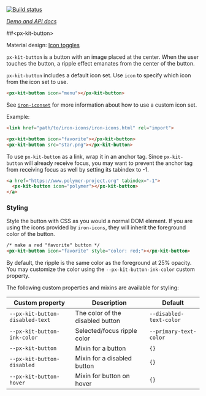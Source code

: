 
<!---

This README is automatically generated from the comments in these files:
px-kit-button-light.html  px-kit-button.html

Edit those files, and our readme bot will duplicate them over here!
Edit this file, and the bot will squash your changes :)

The bot does some handling of markdown. Please file a bug if it does the wrong
thing! https://github.com/PolymerLabs/tedium/issues

-->

[![Build status](https://travis-ci.org/PolymerElements/px-kit-button.svg?branch=master)](https://travis-ci.org/PolymerElements/px-kit-button)

_[Demo and API docs](https://elements.polymer-project.org/elements/px-kit-button)_


##&lt;px-kit-button&gt;

Material design: [Icon toggles](https://www.google.com/design/spec/components/buttons.html#buttons-toggle-buttons)

`px-kit-button` is a button with an image placed at the center. When the user touches
the button, a ripple effect emanates from the center of the button.

`px-kit-button` includes a default icon set.  Use `icon` to specify which icon
from the icon set to use.

```html
<px-kit-button icon="menu"></px-kit-button>
```

See [`iron-iconset`](iron-iconset) for more information about
how to use a custom icon set.

Example:

```html
<link href="path/to/iron-icons/iron-icons.html" rel="import">

<px-kit-button icon="favorite"></px-kit-button>
<px-kit-button src="star.png"></px-kit-button>
```

To use `px-kit-button` as a link, wrap it in an anchor tag. Since `px-kit-button`
will already receive focus, you may want to prevent the anchor tag from receiving focus
as well by setting its tabindex to -1.

```html
<a href="https://www.polymer-project.org" tabindex="-1">
  <px-kit-button icon="polymer"></px-kit-button>
</a>
```

### Styling

Style the button with CSS as you would a normal DOM element. If you are using the icons
provided by `iron-icons`, they will inherit the foreground color of the button.

```html
/* make a red "favorite" button */
<px-kit-button icon="favorite" style="color: red;"></px-kit-button>
```

By default, the ripple is the same color as the foreground at 25% opacity. You may
customize the color using the `--px-kit-button-ink-color` custom property.

The following custom properties and mixins are available for styling:

| Custom property | Description | Default |
| --- | --- | --- |
| `--px-kit-button-disabled-text` | The color of the disabled button | `--disabled-text-color` |
| `--px-kit-button-ink-color` | Selected/focus ripple color | `--primary-text-color` |
| `--px-kit-button` | Mixin for a button | `{}` |
| `--px-kit-button-disabled` | Mixin for a disabled button | `{}` |
| `--px-kit-button-hover` | Mixin for button on hover | `{}` |



<!-- No docs for <px-kit-button-light> found. -->
